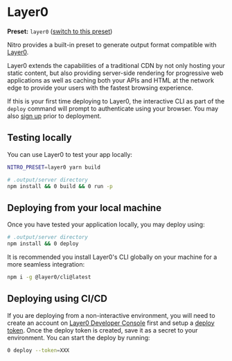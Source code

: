 # Layer0

**Preset:** `layer0` ([switch to this preset](/deploy/#changing-the-deployment-preset))

Nitro provides a built-in preset to generate output format compatible with [Layer0](https://www.layer0.co/).

Layer0 extends the capabilities of a traditional CDN by not only hosting your static content, but also providing server-side rendering for progressive web applications as well as caching both your APIs and HTML at the network edge to provide your users with the fastest browsing experience.

If this is your first time deploying to Layer0, the interactive CLI as part of the `deploy` command will prompt to authenticate using your browser. You may also [sign up](https://app.layer0.co/signup) prior to deployment.

## Testing locally

You can use Layer0 to test your app locally:

```bash
NITRO_PRESET=layer0 yarn build

# .output/server directory
npm install && 0 build && 0 run -p
```

## Deploying from your local machine

Once you have tested your application locally, you may deploy using:

```bash
# .output/server directory
npm install && 0 deploy
```

It is recommended you install Layer0's CLI globally on your machine for a more seamless integration:

```bash
npm i -g @layer0/cli@latest
```

## Deploying using CI/CD

If you are deploying from a non-interactive environment, you will need to create an account on [Layer0 Developer Console](https://app.layer0.co) first and setup a [deploy token](https://docs.layer0.co/guides/deploy_apps#section_deploy_from_ci). Once the deploy token is created, save it as a secret to your environment. You can start the deploy by running:

```bash
0 deploy --token=XXX
```

